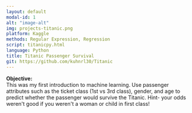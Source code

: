 ```yaml
---
layout: default
modal-id: 1
alt: "image-alt"
img: projects-titanic.png
platform: Kaggle
methods: Regular Expression, Regression
script: titanicpy.html
language: Python
title: Titanic Passenger Survival
git: https://github.com/kuhnrl30/Titanic
---
```


<b>Objective: </b>  
This was my first introduction to machine learning.  Use passenger attributes such as the ticket class (1st vs 3rd class), gender, and age to predict whether the passenger would survive the Titanic.  Hint- your odds weren't good if you weren't a woman or child in first class!
